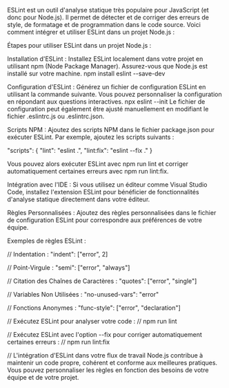 ESLint est un outil d'analyse statique très populaire pour JavaScript (et donc pour Node.js). Il permet de détecter et de corriger des erreurs de style, de formatage et de programmation dans le code source. Voici comment intégrer et utiliser ESLint dans un projet Node.js :

Étapes pour utiliser ESLint dans un projet Node.js :

Installation d'ESLint :
Installez ESLint localement dans votre projet en utilisant npm (Node Package Manager). Assurez-vous que Node.js est installé sur votre machine.
npm install eslint --save-dev


Configuration d'ESLint :
Générez un fichier de configuration ESLint en utilisant la commande suivante. Vous pouvez personnaliser la configuration en répondant aux questions interactives.
npx eslint --init
Le fichier de configuration peut également être ajusté manuellement en modifiant le fichier .eslintrc.js ou .eslintrc.json.

Scripts NPM :
Ajoutez des scripts NPM dans le fichier package.json pour exécuter ESLint. Par exemple, ajoutez les scripts suivants :

"scripts": {
    "lint": "eslint .",
    "lint:fix": "eslint --fix ."
}

Vous pouvez alors exécuter ESLint avec npm run lint et corriger automatiquement certaines erreurs avec npm run lint:fix.

Intégration avec l'IDE :
Si vous utilisez un éditeur comme Visual Studio Code, installez l'extension ESLint pour bénéficier de fonctionnalités d'analyse statique directement dans votre éditeur.

Règles Personnalisées :
Ajoutez des règles personnalisées dans le fichier de configuration ESLint pour correspondre aux préférences de votre équipe.


Exemples de règles ESLint :


// Indentation :
"indent": ["error", 2]

// Point-Virgule :
"semi": ["error", "always"]

// Citation des Chaînes de Caractères :
"quotes": ["error", "single"]

// Variables Non Utilisées :
"no-unused-vars": "error"

// Fonctions Anonymes :
"func-style": ["error", "declaration"]


// Exécutez ESLint pour analyser votre code :
// npm run lint

// Exécutez ESLint avec l'option --fix pour corriger automatiquement certaines erreurs :
// npm run lint:fix

// L'intégration d'ESLint dans votre flux de travail Node.js contribue à maintenir un code propre, cohérent et conforme aux meilleures pratiques. Vous pouvez personnaliser les règles en fonction des besoins de votre équipe et de votre projet.


